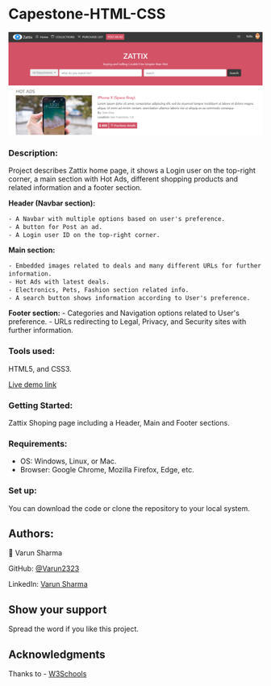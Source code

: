 # Capestone-HTML-CSS

![screenshot](images/screenshot.PNG)

### **Description:**

Project describes Zattix home page, it shows a Login user on the top-right corner, a main section with Hot Ads, different shopping products and related information and a footer section.

 **Header (Navbar section):**

 	- A Navbar with multiple options based on user's preference.
 	- A button for Post an ad.
    - A Login user ID on the top-right corner.

 **Main section:**

 	- Embedded images related to deals and many different URLs for further information.
 	- Hot Ads with latest deals.
 	- Electronics, Pets, Fashion section related info.
 	- A search button shows information according to User's preference.

 **Footer section:**
    - Categories and Navigation options related to User's preference.
 	- URLs redirecting to Legal, Privacy, and Security sites with further information.


 ### **Tools used:**
 
 HTML5, and CSS3.

 
[Live demo link](https://varun2323.github.io/Capestone-HTML-CSS/)


### **Getting Started:**

Zattix Shoping page including a Header, Main and Footer sections.


 ### **Requirements:**
 - OS: Windows, Linux, or Mac.
 - Browser: Google Chrome, Mozilla Firefox, Edge, etc.
 

### **Set up:**

You can download the code or clone the repository to your local system.


## **Authors:**

👤 Varun Sharma

GitHub: [@Varun2323](https://github.com/Varun2323)

LinkedIn: [Varun Sharma](https://www.linkedin.com/in/varun-sharma-82b29b82/)


## **Show your support**

Spread the word if you like this project.

## **Acknowledgments**

Thanks to - [W3Schools](http://w3schools-fa.ir)